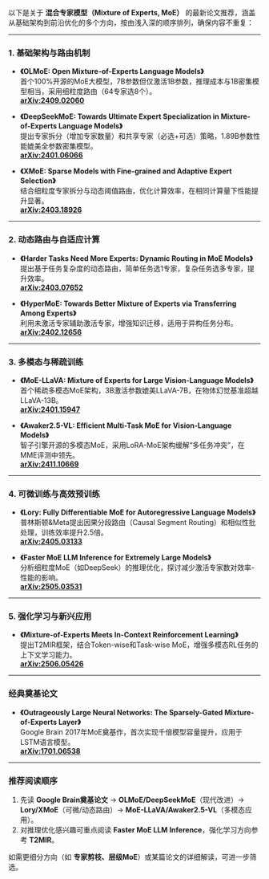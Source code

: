 以下是关于 **混合专家模型（Mixture of Experts, MoE）** 的最新论文推荐，涵盖从基础架构到前沿优化的多个方向，按由浅入深的顺序排列，确保内容不重复：

---

### **1. 基础架构与路由机制**
- **《OLMoE: Open Mixture-of-Experts Language Models》**  
  首个100%开源的MoE大模型，7B参数但仅激活1B参数，推理成本与1B密集模型相当，采用细粒度路由（64专家选8个）。  
  **[arXiv:2409.02060](https://arxiv.org/abs/2409.02060)**   

- **《DeepSeekMoE: Towards Ultimate Expert Specialization in Mixture-of-Experts Language Models》**  
  提出专家拆分（增加专家数量）和共享专家（必选+可选）策略，1.89B参数性能媲美全参数密集模型。  
  **[arXiv:2401.06066](https://arxiv.org/abs/2401.06066)**   

- **《XMoE: Sparse Models with Fine-grained and Adaptive Expert Selection》**  
  结合细粒度专家拆分与动态阈值路由，优化计算效率，在相同计算量下性能提升显著。  
  **[arXiv:2403.18926](https://arxiv.org/abs/2403.18926)**   

---

### **2. 动态路由与自适应计算**
- **《Harder Tasks Need More Experts: Dynamic Routing in MoE Models》**  
  提出基于任务复杂度的动态路由，简单任务选1专家，复杂任务选多专家，提升效率。  
  **[arXiv:2403.07652](https://arxiv.org/abs/2403.07652)**   

- **《HyperMoE: Towards Better Mixture of Experts via Transferring Among Experts》**  
  利用未激活专家辅助激活专家，增强知识迁移，适用于异构任务分布。  
  **[arXiv:2402.12656](https://arxiv.org/abs/2402.12656)**   

---

### **3. 多模态与稀疏训练**
- **《MoE-LLaVA: Mixture of Experts for Large Vision-Language Models》**  
  首个稀疏多模态MoE架构，3B激活参数媲美LLaVA-7B，在物体幻觉基准超越LLaVA-13B。  
  **[arXiv:2401.15947](https://arxiv.org/abs/2401.15947)**   

- **《Awaker2.5-VL: Efficient Multi-Task MoE for Vision-Language Models》**  
  智子引擎开源的多模态MoE，采用LoRA-MoE架构缓解“多任务冲突”，在MME评测中领先。  
  **[arXiv:2411.10669](https://arxiv.org/abs/2411.10669)**   

---

### **4. 可微训练与高效预训练**
- **《Lory: Fully Differentiable MoE for Autoregressive Language Models》**  
  普林斯顿&Meta提出因果分段路由（Causal Segment Routing）和相似性批处理，训练效率提升2.5倍。  
  **[arXiv:2405.03133](https://arxiv.org/abs/2405.03133)**   

- **《Faster MoE LLM Inference for Extremely Large Models》**  
  分析细粒度MoE（如DeepSeek）的推理优化，探讨减少激活专家数对效率-性能的影响。  
  **[arXiv:2505.03531](https://arxiv.org/abs/2505.03531)**   

---

### **5. 强化学习与新兴应用**
- **《Mixture-of-Experts Meets In-Context Reinforcement Learning》**  
  提出T2MIR框架，结合Token-wise和Task-wise MoE，增强多模态RL任务的上下文学习能力。  
  **[arXiv:2506.05426](https://arxiv.org/abs/2506.05426)**   

---

### **经典奠基论文**
- **《Outrageously Large Neural Networks: The Sparsely-Gated Mixture-of-Experts Layer》**  
  Google Brain 2017年MoE奠基作，首次实现千倍模型容量提升，应用于LSTM语言模型。  
  **[arXiv:1701.06538](https://arxiv.org/abs/1701.06538)**   

---

### **推荐阅读顺序**  
1. 先读 **Google Brain奠基论文** → **OLMoE/DeepSeekMoE**（现代改进）→ **Lory/XMoE**（可微/动态路由）→ **MoE-LLaVA/Awaker2.5-VL**（多模态应用）。  
2. 对推理优化感兴趣可重点阅读 **Faster MoE LLM Inference**，强化学习方向参考 **T2MIR**。  

如需更细分方向（如 **专家剪枝、层级MoE**）或某篇论文的详细解读，可进一步筛选。